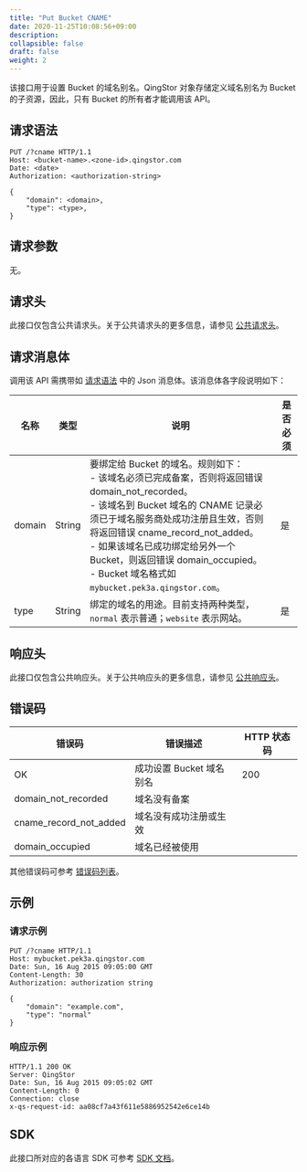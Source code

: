 ```yaml
---
title: "Put Bucket CNAME"
date: 2020-11-25T10:08:56+09:00
description:
collapsible: false
draft: false
weight: 2
---
```


该接口用于设置 Bucket 的域名别名。QingStor 对象存储定义域名别名为 Bucket 的子资源，因此，只有 Bucket 的所有者才能调用该 API。

## 请求语法

```http
PUT /?cname HTTP/1.1
Host: <bucket-name>.<zone-id>.qingstor.com
Date: <date>
Authorization: <authorization-string>

{
    "domain": <domain>,
    "type": <type>,
}
```

## 请求参数

无。

## 请求头

此接口仅包含公共请求头。关于公共请求头的更多信息，请参见 [公共请求头](/storage/object-storage/api/common_header/#请求头字段-request-header)。

## 请求消息体

调用该 API 需携带如 [请求语法](#请求语法) 中的 Json 消息体。该消息体各字段说明如下：

| 名称 | 类型 | 说明 | 是否必须 |
| --- | --- | --- | --- |
| domain | String | 要绑定给 Bucket 的域名。规则如下：<br>- 该域名必须已完成备案，否则将返回错误 domain_not_recorded。<br>- 该域名到 Bucket 域名的 CNAME 记录必须已于域名服务商处成功注册且生效，否则将返回错误 cname_record_not_added。<br>- 如果该域名已成功绑定给另外一个 Bucket，则返回错误 domain_occupied。<br>- Bucket 域名格式如 `mybucket.pek3a.qingstor.com`。  | 是 |
| type | String | 绑定的域名的用途。目前支持两种类型，`normal` 表示普通；`website` 表示网站。 | 是 |

## 响应头

此接口仅包含公共响应头。关于公共响应头的更多信息，请参见 [公共响应头](/storage/object-storage/api/common_header/#响应头字段-response-header)。

## 错误码

| 错误码 | 错误描述 | HTTP 状态码 |
| --- | --- | --- |
| OK | 成功设置 Bucket 域名别名 | 200 |
| domain_not_recorded | 域名没有备案 |  |
| cname_record_not_added | 域名没有成功注册或生效 |  |
| domain_occupied | 域名已经被使用 |  |

其他错误码可参考 [错误码列表](/storage/object-storage/api/error_code/#错误码列表)。

## 示例

### 请求示例

```http
PUT /?cname HTTP/1.1
Host: mybucket.pek3a.qingstor.com
Date: Sun, 16 Aug 2015 09:05:00 GMT
Content-Length: 30
Authorization: authorization string

{
    "domain": "example.com",
    "type": "normal"
}
```

### 响应示例

```http
HTTP/1.1 200 OK
Server: QingStor
Date: Sun, 16 Aug 2015 09:05:02 GMT
Content-Length: 0
Connection: close
x-qs-request-id: aa08cf7a43f611e5886952542e6ce14b
```

## SDK

此接口所对应的各语言 SDK 可参考 [SDK 文档](/storage/object-storage/sdk/)。

